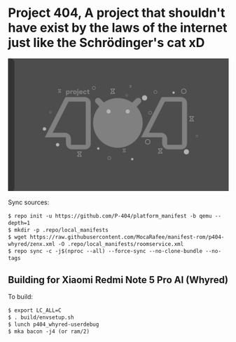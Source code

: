 # Project 404, A project that shouldn't have exist by the laws of the internet just like the Schrödinger's cat xD

<p align="center">
<img src="https://raw.githubusercontent.com/markakash/404_stuff/master/project404-darkbanner.jpg" >
</p>

Sync sources:

    $ repo init -u https://github.com/P-404/platform_manifest -b qemu --depth=1
    $ mkdir -p .repo/local_manifests
    $ wget https://raw.githubusercontent.com/MocaRafee/manifest-rom/p404-whyred/zenx.xml -O .repo/local_manifests/roomservice.xml
    $ repo sync -c -j$(nproc --all) --force-sync --no-clone-bundle --no-tags

Building for Xiaomi Redmi Note 5 Pro AI (Whyred)
---------------

To build:

    $ export LC_ALL=C
    $ . build/envsetup.sh
    $ lunch p404_whyred-userdebug
    $ mka bacon -j4 (or ram/2)

